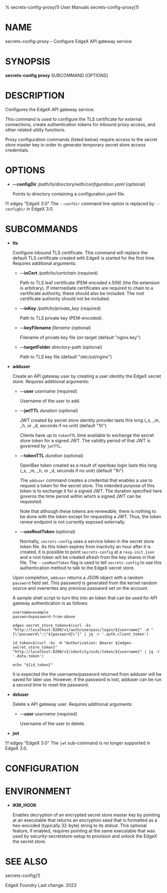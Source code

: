 % secrets-config-proxy(1) User Manuals secrets-config-proxy(1)

# NAME

secrets-config-proxy – Configure EdgeX API gateway service

# SYNOPSIS

**secrets-config proxy** SUBCOMMAND [OPTIONS]

# DESCRIPTION

Configures the EdgeX API gateway service.

This command is used to configure the TLS certificate for external connections, create authentication tokens for inbound proxy access, and other related utility functions.

Proxy configuration commands (listed below) require access to the secret store master key in order to generate temporary secret store access credentials.

# OPTIONS

  * **--configDir** _/path/to/directory/with/configuration.yaml_ (optional)

    Points to directory containing a configuration.yaml file.

!!! edgey "EdgeX 3.0"
    The `--confdir` command line option is replaced by `--configDir` in EdgeX 3.0.

# SUBCOMMANDS

  * **tls**

    Configure inbound TLS certificate.
    This command will replace the default TLS certificate created with EdgeX is started for the first time.
    Requires additional arguments:

    * **--inCert** _/path/to/certchain_ (required)

      Path to TLS leaf certificate (PEM-encoded x.509) (the file extension is arbitrary).
      If intermediate certificates are required to chain to a certificate authority,
      these should also be included.
      The root certificate authority should not be included.

    * **--inKey** _/path/to/private\_key_ (required)

      Path to TLS private key (PEM-encoded).

    * **--keyFilename** _filename_ (optional)

    	Filename of private key file (on target (default "nginx.key")

    * **--targetFolder** _directory-path_ (optional)

    	Path to TLS key file (default "/etc/ssl/nginx")

  * **adduser**

    Create an API gateway user by creating a user identity the EdgeX secret store.
    Requires additional arguments:

    * **--user** _username_ (required)

      Username of the user to add.

    * **--jwtTTL** _duration_ (optional)

    	JWT created by secret store identity provider lasts this long (_s, _m, _h, or _d, seconds if no unit) (default "1h")

      Clients have up to `tokenTTL` time available to exchange the secret store token for a signed JWT.
      The validity period of that JWT is governed by `jwtTTL`.

    * **--tokenTTL** _duration_ (optional)

    	OpenBao token created as a result of openbao login lasts this long  (_s, _m, _h, or _d, seconds if no unit) (default "1h")

      The `adduser` command creates a credential that enables a use to request a token for the secret store.
      The intended purpose of this token is to exchange it for a signed JWT.
      The duration specified here governs the time period within which a signed JWT can be requested.

      Note that although these tokens are renewable, there is nothing to be done with the token
      except for requesting a JWT. Thus, the token renew endpoint is not currently exposed externally.

    * **--useRootToken** (optional)

      Normally, `secrets-config` uses a service token in the secret store token file.
      As this token expires from inactivity an hour after it is created,
      it is possible to point `secrets-config` at a `resp-init.json`
      and a root token will be created afresh from the key shares in that file.
      The `--useRootToken` flag is used to tell `secrets-config`
      to use this authentication method to talk to the EdgeX secret store.

    Upon completion, `adduser` returns a JSON object with a random `password` field set.
    This password is generated from the kernel random source and overwrites any previous password set on the account.

    A sample shell script to turn this into an token that can be used for API gateway authentication is as follows:

    ```shell
    username=example
    password=password-from-above

    edgex-secret_store_token=$(curl -ks "http://localhost:8200/v1/auth/userpass/login/${username}" -d "{\"password\":\"${password}\"}" | jq -r '.auth.client_token')

    id_token=$(curl -ks -H "Authorization: Bearer ${edgex-secret_store_token}" "http://localhost:8200/v1/identity/oidc/token/${username}" | jq -r '.data.token')

    echo "${id_token}"
    ```

    It is expected the the username/password returned from adduser will be saved for later use.
    However, if the password is lost, adduser can be run a second time to reset the password.

  * **deluser**

    Delete a API gateway user. Requires additional arguments:

    * **--user** _username_ (required)

      Username of the user to delete.


  * **jwt**

!!! edgey "EdgeX 3.0"
    The `jwt` sub-command is no longer supported in EdgeX 3.0.


# CONFIGURATION

# ENVIRONMENT

  * **IKM\_HOOK**

    Enables decryption of an encrypted secret store master key by pointing at an executable that returns an encryption seed that is formatted as a hex-encoded (typically 32-byte) string to its stdout.
    This optional feature, if enabled, requires pointing at the same executable that was used
    by security-secretstore-setup to provision and unlock the EdgeX the secret store.

# SEE ALSO

secrets-config(1)

EdgeX Foundry Last change: 2023
